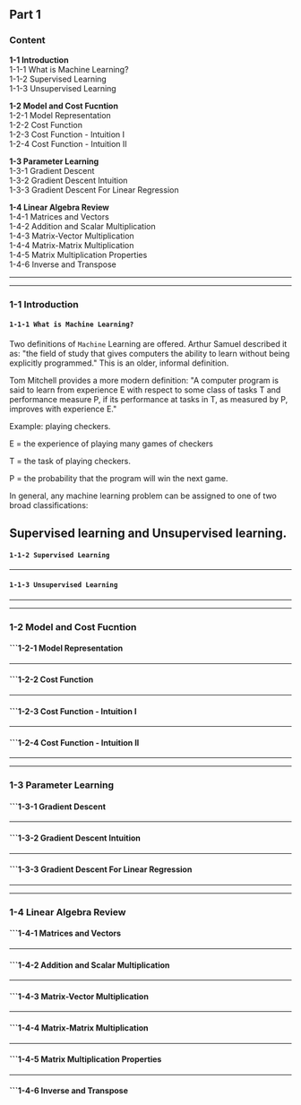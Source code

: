 ## Part 1
### Content  

**1-1 Introduction**  
1-1-1 What is Machine Learning?    
1-1-2 Supervised Learning  
1-1-3 Unsupervised Learning  

**1-2 Model and Cost Fucntion**  
1-2-1 Model Representation  
1-2-2 Cost Function  
1-2-3 Cost Function - Intuition I  
1-2-4 Cost Function - Intuition II  

**1-3 Parameter Learning**  
1-3-1 Gradient Descent  
1-3-2 Gradient Descent Intuition  
1-3-3 Gradient Descent For Linear Regression  

**1-4 Linear Algebra Review**  
1-4-1 Matrices and Vectors  
1-4-2 Addition and Scalar Multiplication  
1-4-3 Matrix-Vector Multiplication  
1-4-4 Matrix-Matrix Multiplication  
1-4-5 Matrix Multiplication Properties  
1-4-6 Inverse and Transpose  

---
---
  
### 1-1 Introduction
#### ```1-1-1 What is Machine Learning?```   
Two definitions of ```Machine``` Learning are offered. Arthur Samuel described it as: "the field of study that gives computers the ability to learn without being explicitly programmed." This is an older, informal definition.  

Tom Mitchell provides a more modern definition: "A computer program is said to learn from experience E with respect to some class of tasks T and performance measure P, if its performance at tasks in T, as measured by P, improves with experience E."  

Example: playing checkers.  
  
E = the experience of playing many games of checkers  
  
T = the task of playing checkers.  
  
P = the probability that the program will win the next game.  
  
In general, any machine learning problem can be assigned to one of two broad classifications:  
  
Supervised learning and Unsupervised learning.  
---

#### **```1-1-2 Supervised Learning```**  	
---

#### ```1-1-3 Unsupervised Learning```   
---	
---

### 1-2 Model and Cost Fucntion
#### ```1-2-1 Model Representation     
---

#### ```1-2-2 Cost Function    
---

#### ```1-2-3 Cost Function - Intuition I     
---

#### ```1-2-4 Cost Function - Intuition II      
---
---

### 1-3 Parameter Learning
#### ```1-3-1 Gradient Descent    
---
#### ```1-3-2 Gradient Descent Intuition    
---
#### ```1-3-3 Gradient Descent For Linear Regression     
---
---
### 1-4 Linear Algebra Review
#### ```1-4-1 Matrices and Vectors   
---
#### ```1-4-2 Addition and Scalar Multiplication   
---
#### ```1-4-3 Matrix-Vector Multiplication    
---
#### ```1-4-4 Matrix-Matrix Multiplication   
---
#### ```1-4-5 Matrix Multiplication Properties   
---
#### ```1-4-6 Inverse and Transpose   
	
	


